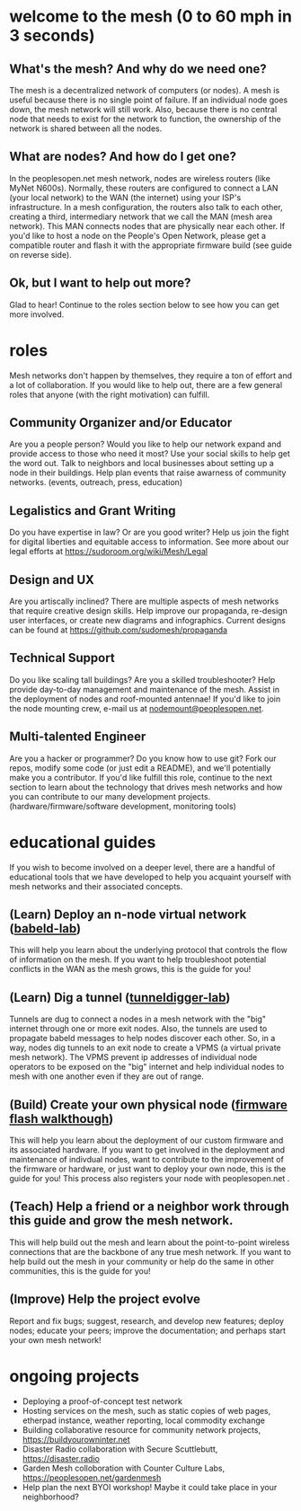 # welcome to the mesh (0 to 60 mph in 3 seconds)  
## What's the mesh? And why do we need one?  
The mesh is a decentralized network of computers (or nodes). A mesh is useful because there is no single point of failure. If an individual node goes down, the mesh network will still work. Also, because there is no central node that needs to exist for the network to function, the ownership of the network is shared between all the nodes.

## What are nodes? And how do I get one?  
In the peoplesopen.net mesh network, nodes are wireless routers (like MyNet N600s). Normally, these routers are configured to connect a LAN (your local network) to the WAN (the internet) using your ISP's infrastructure. In a mesh configuration, the routers also talk to each other, creating a third, intermediary network that we call the MAN (mesh area network). This MAN connects nodes that are physically near each other. If you'd like to host a node on the People's Open Network, please get a compatible router and flash it with the appropriate firmware build (see guide on reverse side).

## Ok, but I want to help out more?  
Glad to hear! Continue to the roles section below to see how you can get more involved.   

# roles  
Mesh networks don't happen by themselves, they require a ton of effort and a lot of collaboration. If you would like to help out, there are a few general roles that anyone (with the right motivation) can fulfill.  
## Community Organizer and/or Educator  
Are you a people person? Would you like to help our network expand and provide access to those who need it most? Use your social skills to help get the word out. Talk to neighbors and local businesses about setting up a node in their buildings. Help plan events that raise awarness of community networks. (events, outreach, press, education)  
## Legalistics and Grant Writing
Do you have expertise in law? Or are you good writer? Help us join the fight for digital liberties and equitable access to information. See more about our legal efforts at https://sudoroom.org/wiki/Mesh/Legal
## Design and UX
Are you artiscally inclined? There are multiple aspects of mesh networks that require creative design skills. Help improve our propaganda, re-design user interfaces, or create new diagrams and infographics. Current designs can be found at https://github.com/sudomesh/propaganda
## Technical Support   
Do you like scaling tall buildings? Are you a skilled troubleshooter? Help provide day-to-day management and maintenance of the mesh. Assist in the deployment of nodes and roof-mounted antennae! If you'd like to join the node mounting crew, e-mail us at nodemount@peoplesopen.net.
## Multi-talented Engineer  
Are you a hacker or programmer? Do you know how to use git? Fork our repos, modify some code (or just edit a README), and we'll potentially make you a contributor. If you'd like fulfill this role, continue to the next section to learn about the technology that drives mesh networks and how you can contribute to our many development projects. (hardware/firmware/software development, monitoring tools)  
 
# educational guides  
If you wish to become involved on a deeper level, there are a handful of educational tools that we have developed to help you acquaint yourself with mesh networks and their associated concepts.  
   
## (Learn) **Deploy an n-node virtual network ([babeld-lab](https://github.com/sudomesh/babeld-lab))** 
This will help you learn about the underlying protocol that controls the flow of information on the mesh. If you want to help troubleshoot potential conflicts in the WAN as the mesh grows, this is the guide for you!  
## (Learn) **Dig a tunnel ([tunneldigger-lab](https://github.com/sudomesh/tunneldigger-lab))** 
Tunnels are dug to connect a nodes in a mesh network with the "big" internet through one or more exit nodes. Also, the tunnels are used to propagate babeld messages to help nodes discover each other. So, in a way, nodes dig tunnels to an exit node to create a VPMS (a virtual private mesh network). The VPMS prevent ip addresses of individual node operators to be exposed on the "big" internet and help individual nodes to mesh with one another even if they are out of range.
## (Build) **Create your own physical node ([firmware flash walkthough](https://sudoroom.org/wiki/Mesh/WalkThrough))**  
This will help you learn about the deployment of our custom firmware and its associated hardware. If you want to get involved in the deployment and maintenance of indivdual nodes, want to contribute to the improvement of the firmware or hardware, or just want to deploy your own node, this is the guide for you! This process also registers your node with peoplesopen.net . 
## (Teach) **Help a friend or a neighbor work through this guide and grow the mesh network.** 
This will help build out the mesh and learn about the point-to-point wireless connections that are the backbone of any true mesh network. If you want to help build out the mesh in your community or help do the same in other communities, this is the guide for you! 
## (Improve) **Help the project evolve** 
Report and fix bugs; suggest, research, and develop new features; deploy nodes; educate your peers; improve the documentation; and perhaps start your own mesh network!
 
# ongoing projects  
* Deploying a proof-of-concept test network 
* Hosting services on the mesh, such as static copies of web pages, etherpad instance, weather reporting, local commodity exchange
* Building collaborative resource for community network projects, https://buildyourowninter.net
* Disaster Radio collaboration with Secure Scuttlebutt, https://disaster.radio 
* Garden Mesh colloboration with Counter Culture Labs, https://peoplesopen.net/gardenmesh 
* Help plan the next BYOI workshop! Maybe it could take place in your neighborhood?
